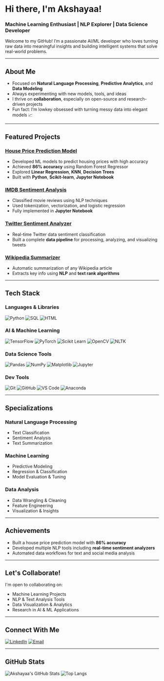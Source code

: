 # Hi there, I'm Akshayaa!

### Machine Learning Enthusiast | NLP Explorer | Data Science Developer

Welcome to my GitHub! I’m a passionate AI/ML developer who loves turning raw data into meaningful insights and building intelligent systems that solve real-world problems.

---

## About Me

- Focused on **Natural Language Processing**, **Predictive Analytics**, and **Data Modeling**
- Always experimenting with new models, tools, and ideas
- I thrive on **collaboration**, especially on open-source and research-driven projects
- Fun fact: I’m lowkey obsessed with turning messy data into elegant models 📈

---

## Featured Projects

### [House Price Prediction Model](https://github.com/akshayaa-403/house-price-ml)
- Developed ML models to predict housing prices with high accuracy
- Achieved **86% accuracy** using Random Forest Regressor
- Explored **Linear Regression**, **KNN**, **Decision Trees**
- Built with **Python**, **Scikit-learn**, **Jupyter Notebook**

### [IMDB Sentiment Analysis](https://github.com/akshayaa-403/imdb-sentiment-master)
- Classified movie reviews using NLP techniques
- Used tokenization, vectorization, and logistic regression
- Fully implemented in **Jupyter Notebook**

### [Twitter Sentiment Analyzer](https://github.com/akshayaa-403/Twitter-Sentiment-Analyzer)
- Real-time Twitter data sentiment classification
- Built a complete **data pipeline** for processing, analyzing, and visualizing tweets

### [Wikipedia Summarizer](https://github.com/akshayaa-403/Wikipedia-Summarizer)
- Automatic summarization of any Wikipedia article
- Extracts key info using **NLP** and **text rank algorithms**

---

## Tech Stack

### Languages & Libraries
![Python](https://img.shields.io/badge/-Python-3776AB?style=flat&logo=Python&logoColor=white)
![SQL](https://img.shields.io/badge/-SQL-4479A1?style=flat&logo=MySQL&logoColor=white)
![HTML](https://img.shields.io/badge/-HTML5-E34F26?style=flat&logo=html5&logoColor=white)

### AI & Machine Learning
![TensorFlow](https://img.shields.io/badge/-TensorFlow-FF6F00?style=flat&logo=tensorflow&logoColor=white)
![PyTorch](https://img.shields.io/badge/-PyTorch-EE4C2C?style=flat&logo=pytorch&logoColor=white)
![Scikit Learn](https://img.shields.io/badge/-Scikit_Learn-F7931E?style=flat&logo=scikit-learn&logoColor=white)
![OpenCV](https://img.shields.io/badge/-OpenCV-5C3EE8?style=flat&logo=opencv&logoColor=white)
![NLTK](https://img.shields.io/badge/-NLTK-154F3F?style=flat&logo=python&logoColor=white)

### Data Science Tools
![Pandas](https://img.shields.io/badge/-Pandas-150458?style=flat&logo=pandas&logoColor=white)
![NumPy](https://img.shields.io/badge/-NumPy-013243?style=flat&logo=numpy&logoColor=white)
![Matplotlib](https://img.shields.io/badge/-Matplotlib-11557c?style=flat&logo=python&logoColor=white)
![Jupyter](https://img.shields.io/badge/-Jupyter-F37626?style=flat&logo=jupyter&logoColor=white)

### Dev Tools
![Git](https://img.shields.io/badge/-Git-F05032?style=flat&logo=git&logoColor=white)
![GitHub](https://img.shields.io/badge/-GitHub-181717?style=flat&logo=github&logoColor=white)
![VS Code](https://img.shields.io/badge/-VS_Code-007ACC?style=flat&logo=visual-studio-code&logoColor=white)
![Anaconda](https://img.shields.io/badge/-Anaconda-44A833?style=flat&logo=anaconda&logoColor=white)

---

## Specializations

### Natural Language Processing
- Text Classification
- Sentiment Analysis
- Text Summarization

### Machine Learning
- Predictive Modeling
- Regression & Classification
- Model Evaluation & Tuning

### Data Analysis
- Data Wrangling & Cleaning
- Feature Engineering
- Visualization & Insights

---

## Achievements

- Built a house price prediction model with **86% accuracy**
- Developed multiple NLP tools including **real-time sentiment analyzers**
- Automated data workflows for text and social media analysis

---

## Let's Collaborate!

I'm open to collaborating on:
- Machine Learning Projects
- NLP & Text Analysis Tools
- Data Visualization & Analytics
- Research in AI & ML Applications

---

## Connect With Me

[![LinkedIn](https://img.shields.io/badge/-LinkedIn-0077B5?style=flat&logo=Linkedin&logoColor=white)](https://www.linkedin.com/in/akshayaa-kashyap/)
[![Email](https://img.shields.io/badge/-Email-D14836?style=flat&logo=Gmail&logoColor=white)](mailto:akshayaakashyap@gmail.com)

---

## GitHub Stats

![Akshayaa's GitHub Stats](https://github-readme-stats.vercel.app/api?username=akshayaa-403&show_icons=true&theme=radical)
![Top Langs](https://github-readme-stats.vercel.app/api/top-langs/?username=akshayaa-403&layout=compact&theme=radical)
<!-- ![Streak Stats](https://github-readme-streak-stats.herokuapp.com/?user=akshayaa-403&theme=radical) -->
